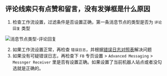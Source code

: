 ## 评论线索只有点赞和留言，没有发弹框是什么原因

1. 检查工作流设置，过滤条件是否设置正确，第一条消息节点的类型是否为 `评论回复` 类型

![消息节点类型-评论回复](../imgs/msgType.png)

2. 如果工作流设置正常，再检查 `错误日志`，并根据[错误日志对照表](./ERROR.md)解决问题
3. 如果没有可疑错误日志，再检查下 `FB` 专页设置 > `Advanced Messaging` > `Messnger Receiver` 里是否有设置正确。如果设置了当前机器人站点或者没勾选就是正确的。